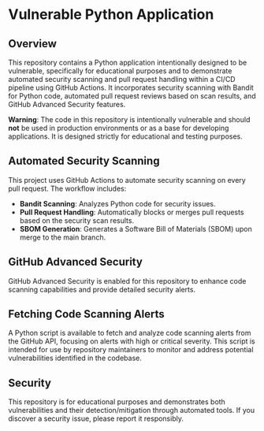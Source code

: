 # Vulnerable Python Application

## Overview

This repository contains a Python application intentionally designed to be vulnerable, specifically for educational purposes and to demonstrate automated security scanning and pull request handling within a CI/CD pipeline using GitHub Actions. It incorporates security scanning with Bandit for Python code, automated pull request reviews based on scan results, and GitHub Advanced Security features.

**Warning**: The code in this repository is intentionally vulnerable and should **not** be used in production environments or as a base for developing applications. It is designed strictly for educational and testing purposes.

## Automated Security Scanning

This project uses GitHub Actions to automate security scanning on every pull request. The workflow includes:

- **Bandit Scanning**: Analyzes Python code for security issues.
- **Pull Request Handling**: Automatically blocks or merges pull requests based on the security scan results.
- **SBOM Generation**: Generates a Software Bill of Materials (SBOM) upon merge to the main branch.

## GitHub Advanced Security

GitHub Advanced Security is enabled for this repository to enhance code scanning capabilities and provide detailed security alerts.

## Fetching Code Scanning Alerts

A Python script is available to fetch and analyze code scanning alerts from the GitHub API, focusing on alerts with high or critical severity. This script is intended for use by repository maintainers to monitor and address potential vulnerabilities identified in the codebase.

## Security

This repository is for educational purposes and demonstrates both vulnerabilities and their detection/mitigation through automated tools. If you discover a security issue, please report it responsibly.

